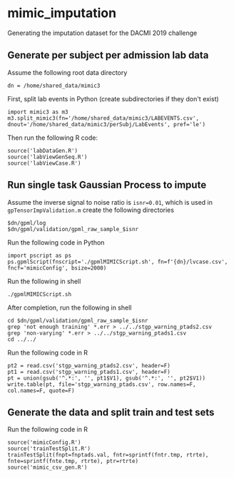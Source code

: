 # mimic_imputation
Generating the imputation dataset for the DACMI 2019 challenge

## Generate per subject per admission lab data
Assume the following root data directory
```
dn = /home/shared_data/mimic3
```
First, split lab events in Python (create subdirectories if they don't exist)
```
import mimic3 as m3
m3.split_mimic3(fn='/home/shared_data/mimic3/LABEVENTS.csv', dnout='/home/shared_data/mimic3/perSubj/LabEvents', pref='le')
```
Then run the following R code:
```
source('labDataGen.R')
source('labViewGenSeq.R')
source('labViewCase.R')
```

## Run single task Gaussian Process to impute
Assume the inverse signal to noise ratio is ```isnr=0.01```, which is used in ```gpTensorImpValidation.m```
create the following directories
```
$dn/gpml/log
$dn/gpml/validation/gpml_raw_sample_$isnr
```
Run the following code in Python
```
import pscript as ps
ps.gpmlScript(fnscript='./gpmlMIMICScript.sh', fn=f'{dn}/lvcase.csv', fncf='mimicConfig', bsize=2000)
```
Run the following in shell
```
./gpmlMIMICScript.sh
```
After completion, run the following in shell
```
cd $dn/gpml/validation/gpml_raw_sample_$isnr
grep 'not enough training' *.err > ../../stgp_warning_ptads2.csv
grep 'non-varying' *.err > ../../stgp_warning_ptads1.csv
cd ../../
```
Run the following code in R
```
pt2 = read.csv('stgp_warning_ptads2.csv', header=F)
pt1 = read.csv('stgp_warning_ptads1.csv', header=F)
pt = union(gsub('^.*:', '', pt1$V1), gsub('^.*:', '', pt2$V1))
write.table(pt, file='stgp_warning_ptads.csv', row.names=F, col.names=F, quote=F)
```

## Generate the data and split train and test sets
Run the following code in R
```
source('mimicConfig.R')
source('trainTestSplit.R')
trainTestSplit(fnpt=fnptads.val, fntr=sprintf(fntr.tmp, rtrte), fnte=sprintf(fnte.tmp, rtrte), ptr=rtrte)
source('mimic_csv_gen.R')
```



